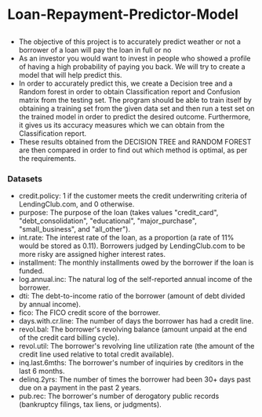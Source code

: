 # Loan-Repayment-Predictor-Model


##
- The objective of this project is to accurately predict weather or not a borrower of a loan will pay the loan in full or no
- As an investor you would want to invest in people who showed a profile of having a high probability of paying you back. We will try to    create a model that will help predict this.
- In order to accurately predict this, we create a Decision tree and a Random forest in order to obtain Classification report and Confusion matrix from the testing set. The program should be able to train itself by obtaining a training set from the given data set and then run a test set on the trained model in order to predict the desired outcome. Furthermore, it gives us its accuracy measures which we can obtain from the Classification report.
- These results obtained from the DECISION TREE and RANDOM FOREST are then compared in order to find out which method is optimal, as per the requirements.

### Datasets

- credit.policy: 1 if the customer meets the credit underwriting criteria of LendingClub.com, and 0 otherwise.
- purpose: The purpose of the loan (takes values "credit_card", "debt_consolidation", "educational", "major_purchase", "small_business", and "all_other").
- int.rate: The interest rate of the loan, as a proportion (a rate of 11% would be stored as 0.11). Borrowers judged by LendingClub.com to be more risky are assigned higher interest rates.
- installment: The monthly installments owed by the borrower if the loan is funded.
- log.annual.inc: The natural log of the self-reported annual income of the borrower.
- dti: The debt-to-income ratio of the borrower (amount of debt divided by annual income).
- fico: The FICO credit score of the borrower.
- days.with.cr.line: The number of days the borrower has had a credit line.
- revol.bal: The borrower's revolving balance (amount unpaid at the end of the credit card billing cycle).
- revol.util: The borrower's revolving line utilization rate (the amount of the credit line used relative to total credit available).
- inq.last.6mths: The borrower's number of inquiries by creditors in the last 6 months.
- delinq.2yrs: The number of times the borrower had been 30+ days past due on a payment in the past 2 years.
- pub.rec: The borrower's number of derogatory public records (bankruptcy filings, tax liens, or judgments).




